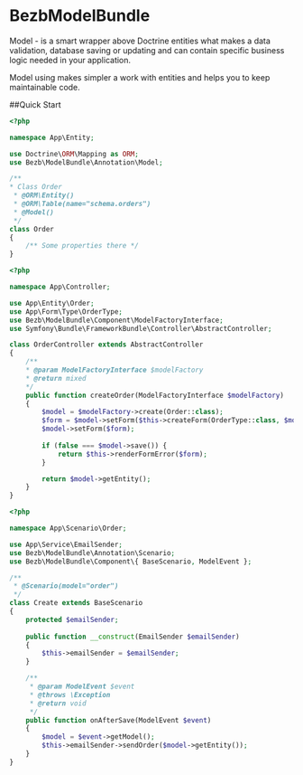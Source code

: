 BezbModelBundle
===================

Model - is a smart wrapper above Doctrine entities what makes a data validation, database saving or updating and can contain 
specific business logic needed in your application.

Model using makes simpler a work with entities and helps you to keep maintainable code. 

##Quick Start


```php
<?php

namespace App\Entity;

use Doctrine\ORM\Mapping as ORM;
use Bezb\ModelBundle\Annotation\Model;

/**
* Class Order
 * @ORM\Entity()
 * @ORM\Table(name="schema.orders")
 * @Model()
 */
class Order
{
    /** Some properties there */
}
```

```php
<?php

namespace App\Controller;

use App\Entity\Order;
use App\Form\Type\OrderType;
use Bezb\ModelBundle\Component\ModelFactoryInterface;
use Symfony\Bundle\FrameworkBundle\Controller\AbstractController;

class OrderController extends AbstractController
{
    /**
    * @param ModelFactoryInterface $modelFactory
    * @return mixed
    */
    public function createOrder(ModelFactoryInterface $modelFactory)
    {
        $model = $modelFactory->create(Order::class);
        $form = $model->setForm($this->createForm(OrderType::class, $model->getEntity()));
        $model->setForm($form);
        
        if (false === $model->save()) {
            return $this->renderFormError($form);
        }

        return $model->getEntity();
    }
}
```

```php
<?php

namespace App\Scenario\Order;

use App\Service\EmailSender;
use Bezb\ModelBundle\Annotation\Scenario;
use Bezb\ModelBundle\Component\{ BaseScenario, ModelEvent };

/**
 * @Scenario(model="order")
 */
class Create extends BaseScenario
{
    protected $emailSender;
    
    public function __construct(EmailSender $emailSender) 
    {
        $this->emailSender = $emailSender;
    }

    /**
     * @param ModelEvent $event
     * @throws \Exception
     * @return void
     */
    public function onAfterSave(ModelEvent $event)
    {
        $model = $event->getModel();
        $this->emailSender->sendOrder($model->getEntity());
    }
}
```